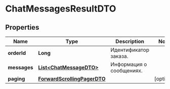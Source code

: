 

# ChatMessagesResultDTO

## Properties

Name | Type | Description | Notes
------------ | ------------- | ------------- | -------------
**orderId** | **Long** | Идентификатор заказа. | 
**messages** | [**List&lt;ChatMessageDTO&gt;**](ChatMessageDTO.md) | Информация о сообщениях. | 
**paging** | [**ForwardScrollingPagerDTO**](ForwardScrollingPagerDTO.md) |  |  [optional]




